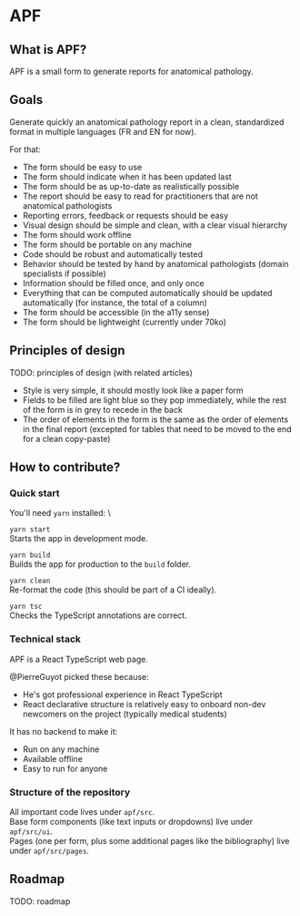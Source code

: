 # APF

## What is APF?

APF is a small form to generate reports for anatomical pathology.

## Goals

Generate quickly an anatomical pathology report in a clean, standardized format in multiple languages (FR and EN for now).

For that:

- The form should be easy to use
- The form should indicate when it has been updated last
- The form should be as up-to-date as realistically possible
- The report should be easy to read for practitioners that are not anatomical pathologists
- Reporting errors, feedback or requests should be easy
- Visual design should be simple and clean, with a clear visual hierarchy
- The form should work offline
- The form should be portable on any machine
- Code should be robust and automatically tested
- Behavior should be tested by hand by anatomical pathologists (domain specialists if possible)
- Information should be filled once, and only once
- Everything that can be computed automatically should be updated automatically (for instance, the total of a column)
- The form should be accessible (in the a11y sense)
- The form should be lightweight (currently under 70ko)

## Principles of design

TODO: principles of design (with related articles)

- Style is very simple, it should mostly look like a paper form
- Fields to be filled are light blue so they pop immediately, while the rest of the form is in grey to recede in the back
- The order of elements in the form is the same as the order of elements in the final report (excepted for tables that need to be moved to the end for a clean copy-paste)

## How to contribute?

### Quick start

You'll need `yarn` installed: \

`yarn start` \
Starts the app in development mode.

`yarn build` \
Builds the app for production to the `build` folder.

`yarn clean` \
Re-format the code (this should be part of a CI ideally).

`yarn tsc` \
Checks the TypeScript annotations are correct.

### Technical stack

APF is a React TypeScript web page.

@PierreGuyot picked these because:

- He's got professional experience in React TypeScript
- React declarative structure is relatively easy to onboard non-dev newcomers on the project (typically medical students)

It has no backend to make it:

- Run on any machine
- Available offline
- Easy to run for anyone

### Structure of the repository

All important code lives under `apf/src`. \
Base form components (like text inputs or dropdowns) live under `apf/src/ui`. \
Pages (one per form, plus some additional pages like the bibliography) live under `apf/src/pages`.

## Roadmap

TODO: roadmap
